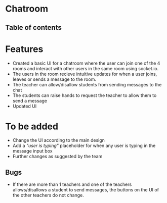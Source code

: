 # Chatroom

## Table of contents

# Features
- Created a basic UI for a chatroom where the user can join one of the 4 rooms and interact with other users in the same room using socket.io.
- The users in the room recieve intuitive updates for when a user joins, leaves or sends a message to the room.
- The teacher can allow/disallow students from sending messages to the chat
- The students can raise hands to request the teacher to allow them to send a message
- Updated UI

# To be added
- Change the UI according to the main design
- Add a *"user is typing"* placeholder for when any user is typing in the message input box
- Further changes as suggested by the team

## Bugs
- If there are more than 1 teachers and one of the teachers allows/disallows a student to send messages, the buttons on the UI of the other teachers do not change.